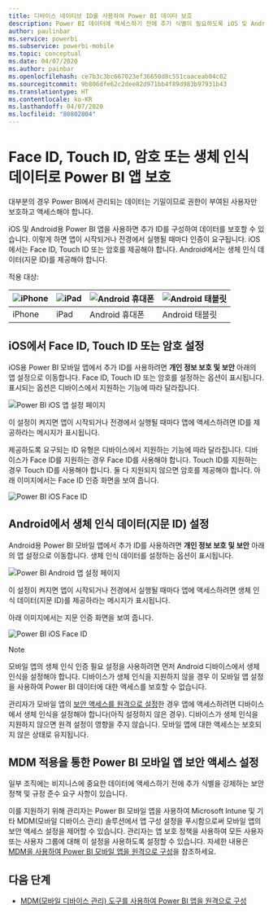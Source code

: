 ```yaml
---
title: 디바이스 네이티브 ID를 사용하여 Power BI 데이터 보호
description: Power BI 데이터에 액세스하기 전에 추가 식별이 필요하도록 iOS 및 Android 앱을 구성하는 방법을 알아봅니다.
author: paulinbar
ms.service: powerbi
ms.subservice: powerbi-mobile
ms.topic: conceptual
ms.date: 04/07/2020
ms.author: painbar
ms.openlocfilehash: ce7b3c3bc667023ef36650d8c551caaceab04c02
ms.sourcegitcommit: 9b806dfe62c2dee82d971bb4f89d983b97931b43
ms.translationtype: HT
ms.contentlocale: ko-KR
ms.lasthandoff: 04/07/2020
ms.locfileid: "80802804"
---
```

# <a name="protect-power-bi-app-with-face-id-touch-id-passcode-or-biometric-data"></a>Face ID, Touch ID, 암호 또는 생체 인식 데이터로 Power BI 앱 보호 

대부분의 경우 Power BI에서 관리되는 데이터는 기밀이므로 권한이 부여된 사용자만 보호하고 액세스해야 합니다. 

iOS 및 Android용 Power BI 앱을 사용하면 추가 ID를 구성하여 데이터를 보호할 수 있습니다. 이렇게 하면 앱이 시작되거나 전경에서 실행될 때마다 인증이 요구됩니다. iOS에서는 Face ID, Touch ID 또는 암호를 제공해야 합니다. Android에서는 생체 인식 데이터(지문 ID)를 제공해야 합니다.

적용 대상:

| ![iPhone](./media/mobile-native-secure-access/ios-logo-40-px.png) | ![iPad](./media/mobile-native-secure-access/ios-logo-40-px.png) | ![Android 휴대폰](././media/mobile-native-secure-access/android-logo-40-px.png) | ![Android 태블릿](././media/mobile-native-secure-access/android-logo-40-px.png) |
|:--- |:--- |:--- |:--- |
|iPhone |iPad |Android 휴대폰 |Android 태블릿 |

## <a name="turn-on-face-id-touch-id-or-passcode-on-ios"></a>iOS에서 Face ID, Touch ID 또는 암호 설정

iOS용 Power BI 모바일 앱에서 추가 ID를 사용하려면 **개인 정보 보호 및 보안** 아래의 앱 설정으로 이동합니다. Face ID, Touch ID 또는 암호를 설정하는 옵션이 표시됩니다. 표시되는 옵션은 디바이스에서 지원하는 기능에 따라 달라집니다.

![Power BI iOS 앱 설정 페이지](./media/mobile-native-secure-access/mobile-ios-native-secured-setting.png)

이 설정이 켜지면 앱이 시작되거나 전경에서 실행될 때마다 앱에 액세스하려면 ID를 제공하라는 메시지가 표시됩니다.

제공하도록 요구되는 ID 유형은 디바이스에서 지원하는 기능에 따라 달라집니다. 디바이스가 Face ID를 지원하는 경우 Face ID를 사용해야 합니다. Touch ID를 지원하는 경우 Touch ID를 사용해야 합니다. 둘 다 지원되지 않으면 암호를 제공해야 합니다. 아래 이미지에서는 Face ID 인증 화면을 보여 줍니다.

![Power BI iOS Face ID](./media/mobile-native-secure-access/mobile-ios-native-secured-faceid.png)

## <a name="turn-on-biometric-data-fingerprint-id-on-android"></a>Android에서 생체 인식 데이터(지문 ID) 설정

Android용 Power BI 모바일 앱에서 추가 ID를 사용하려면 **개인 정보 보호 및 보안** 아래의 앱 설정으로 이동합니다. 생체 인식 데이터를 설정하는 옵션이 표시됩니다.

![Power BI Android 앱 설정 페이지](./media/mobile-native-secure-access/mobile-android-native-secured-setting.png)

이 설정이 켜지면 앱이 시작되거나 전경에서 실행될 때마다 앱에 액세스하려면 생체 인식 데이터(지문 ID)를 제공하라는 메시지가 표시됩니다.

아래 이미지에서는 지문 인증 화면을 보여 줍니다.

![Power BI iOS Face ID](./media/mobile-native-secure-access/mobile-android-native-secured-fingerprint-id.png)

>[!NOTE]
>모바일 앱의 생체 인식 인증 필요 설정을 사용하려면 먼저 Android 디바이스에서 생체 인식을 설정해야 합니다. 디바이스가 생체 인식을 지원하지 않을 경우 이 모바일 앱 설정을 사용하여 Power BI 데이터에 대한 액세스를 보호할 수 없습니다.
>
>관리자가 모바일 앱의 [보안 액세스를 원격으로 설정](#mdm-enforcement-of-secure-access-to-your-power-bi-mobile-app)한 경우 앱에 액세스하려면 디바이스에서 생체 인식을 설정해야 합니다(아직 설정하지 않은 경우). 디바이스가 생체 인식을 지원하지 않으면 원격 설정이 영향을 주지 않습니다. 모바일 앱에 대한 액세스는 보호되지 않은 상태로 유지됩니다.

## <a name="mdm-enforcement-of-secure-access-to-your-power-bi-mobile-app"></a>MDM 적용을 통한 Power BI 모바일 앱 보안 액세스 설정

일부 조직에는 비지니스에 중요한 데이터에 액세스하기 전에 추가 식별을 강제하는 보안 정책 및 규정 준수 요구 사항이 있습니다.

이를 지원하기 위해 관리자는 Power BI 모바일 앱을 사용하여 Microsoft Intune 및 기타 MDM(모바일 디바이스 관리) 솔루션에서 앱 구성 설정을 푸시함으로써 모바일 앱의 보안 액세스 설정을 제어할 수 있습니다. 관리자는 앱 보호 정책을 사용하여 모든 사용자 또는 사용자 그룹에 대해 이 설정을 사용하도록 설정할 수 있습니다. 자세한 내용은 [MDM을 사용하여 Power BI 모바일 앱을 원격으로 구성](mobile-app-configuration.md#data-protection-settings-ios-and-android)을 참조하세요.

## <a name="next-steps"></a>다음 단계
* [MDM(모바일 디바이스 관리) 도구를 사용하여 Power BI 앱을 원격으로 구성](mobile-app-configuration.md)
